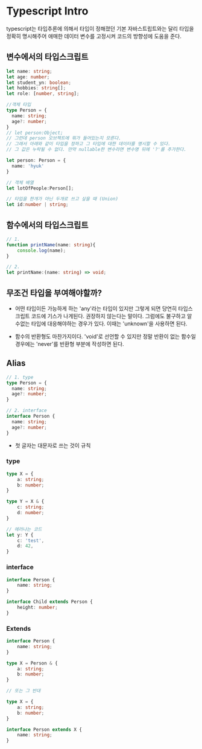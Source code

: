 # Typescript Intro

typescript는 타입추론에 의해서 타입이 정해졌던 기본 자바스트립트와는 달리
타입을 정확히 명시해주어 애매한 데이터 변수를 고정시켜 코드의 방향성에 도움을 준다.

## 변수에서의 타입스크립트

```Typescript
let name: string;
let age: number;
let student_yn: boolean;
let hobbies: string[];
let role: [number, string];

//객체 타입
type Person = {
  name: string;
  age?: number;
}
// let person:Object;
// 그런데 person 오브젝트에 뭐가 들어있는지 모른다.
// 그래서 아래와 같이 타입을 정하고 그 타입에 대한 데이터를 명시할 수 있다.
// 그 값은 누락될 수 없다. 만약 nullable한 변수라면 변수명 뒤에 '?'를 추가한다.

let person: Person = {
  name: 'hyuk'
}

// 객체 배열
let lotOfPeople:Person[];

// 타입을 한개가 아닌 두개로 쓰고 싶을 때 (Union)
let id:number | string;
```

## 함수에서의 타입스크립트

```Typescript
// 1.
function printName(name: string){
    console.log(name);
}

// 2.
let printName:(name: string) => void;
```

## 무조건 타입을 부여해야할까?

-   어떤 타입이든 가능하게 하는 'any'라는 타입이 있지만 그렇게 되면 당연히 타입스크립트 코드에 기스가 나게된다. 권장하지 않는다는 말이다. 그럼에도 불구하고 알수없는 타입에 대응해야하는 경우가 있다. 이때는 'unknown'을 사용하면 된다.

-   함수의 반환형도 마찬가지이다. 'void'로 선언할 수 있지만 정말 반환이 없는 함수일 경우에는 'never'를 반환형 부분에 작성하면 된다.

## Alias

```Typescript
// 1. type
type Person = {
  name: string;
  age?: number;
}

// 2. interface
interface Person {
  name: string;
  age?: number;
}
```

-   첫 글자는 대문자로 쓰는 것이 규칙

### type

```Typescript
type X = {
    a: string;
    b: number;
}

type Y = X & {
    c: string;
    d: number;
}

// 에러나는 코드
let y: Y {
    c: 'test',
    d: 42,
}

```

### interface

```Typescript
interface Person {
    name: string;
}

interface Child extends Person {
    height: number;
}

```

### Extends

```Typescript
interface Person {
    name: string;
}

type X = Person & {
    a: string;
    b: number;
}

// 또는 그 반대

type X = {
    a: string;
    b: number;
}

interface Person extends X {
    name: string;
}

```
